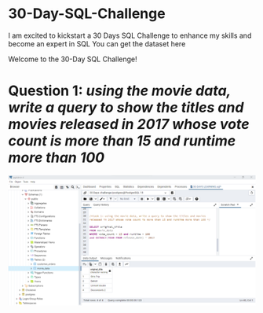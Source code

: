 # 30-Day-SQL-Challenge
I am excited to kickstart a 30 Days SQL Challenge to enhance my skills and become an expert in SQL
You can get the dataset here

Welcome to the 30-Day SQL Challenge!

# Question 1: *using the movie data, write a query to show the titles and movies released in 2017 whose vote count is more than 15 and runtime more than 100*

![](30.1.png)
